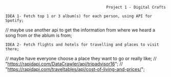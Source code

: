 												Project 1 - Digital Crafts

	IDEA 1- Fetch top 1 or 3 album(s) for each person, using API for Spotify;
// maybe use another api to get the information from where we heard a song from or the ablum is from;

	IDEA 2- Fetch flights and hotels for travelling and places to visit there; 
// maybe have everyone choose a place they want to go or really like;
// "https://rapidapi.com/DataCrawler/api/tripadvisor16";
// "https://rapidapi.com/traveltables/api/cost-of-living-and-prices/";

